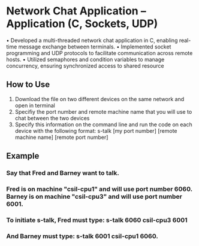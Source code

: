 # Network Chat Application – Application (C, Sockets, UDP)
• Developed a multi-threaded network chat application in C, enabling real-time message exchange between terminals.
• Implemented socket programming and UDP protocols to facilitate communication across remote hosts.
• Utilized semaphores and condition variables to manage concurrency, ensuring synchronized access to shared resource

## How to Use 

1. Download the file on two different devices on the same network and open in terminal
2. Specifiy the port number and remote machine name that you will use to chat between the two devices
3. Specify this information on the command line and run the code on each device with the following format: s-talk [my port number] [remote machine name] [remote port number]

## Example 
### Say that Fred and Barney want to talk. 
### Fred is on machine "csil-cpu1" and will use port number 6060. Barney is on machine "csil-cpu3" and will use port number 6001.
### To initiate s-talk, Fred must type: s-talk 6060 csil-cpu3 6001
### And Barney must type: s-talk 6001 csil-cpu1 6060.

